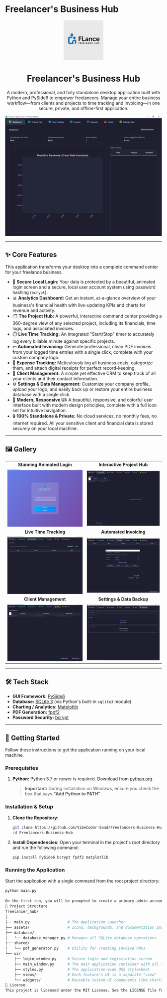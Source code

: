 #  Freelancer's Business Hub

<p align="center">
  <img src="https://github.com/VibeCoder-Saad/Freelancers-Business-Hub/blob/main/assets/docs/Logo.png?raw=true" alt="App Logo" width="128"/>
</p>

<h1 align="center">Freelancer's Business Hub</h1>

<p align="center">
  A modern, professional, and fully standalone desktop application built with Python and PySide6 to empower freelancers. Manage your entire business workflow—from clients and projects to time tracking and invoicing—in one secure, private, and offline-first application.
</p>

<p align="center">
  <img src="https://github.com/VibeCoder-Saad/Freelancers-Business-Hub/blob/main/assets/docs/Dashboard.PNG?raw=true" alt="Application Dashboard Screenshot"/>
</p>

---

## ✨ Core Features

This application transforms your desktop into a complete command center for your freelance business.

*   🔐 **Secure Local Login:** Your data is protected by a beautiful, animated login screen and a secure, local user account system using password hashing (`bcrypt`).
*   📊 **Analytics Dashboard:** Get an instant, at-a-glance overview of your business's financial health with live-updating KPIs and charts for revenue and activity.
*   🗂️ **The Project Hub:** A powerful, interactive command center providing a 360-degree view of any selected project, including its financials, time logs, and associated invoices.
*   ⏱️ **Live Time Tracking:** An integrated "Start/Stop" timer to accurately log every billable minute against specific projects.
*   💵 **Automated Invoicing:** Generate professional, clean PDF invoices from your logged time entries with a single click, complete with your custom company logo.
*   🧾 **Expense Tracking:** Meticulously log all business costs, categorize them, and attach digital receipts for perfect record-keeping.
*   👥 **Client Management:** A simple yet effective CRM to keep track of all your clients and their contact information.
*   ⚙️ **Settings & Data Management:** Customize your company profile, upload your logo, and easily back up or restore your entire business database with a single click.
*   🎨 **Modern, Responsive UI:** A beautiful, responsive, and colorful user interface built with modern design principles, complete with a full icon set for intuitive navigation.
*   🔒 **100% Standalone & Private:** No cloud services, no monthly fees, no internet required. All your sensitive client and financial data is stored securely on your local machine.

---

## 🖼️ Gallery

<table>
  <tr>
    <td align="center"><b>Stunning Animated Login</b></td>
    <td align="center"><b>Interactive Project Hub</b></td>
  </tr>
  <tr>
    <td><img src="https://github.com/VibeCoder-Saad/Freelancers-Business-Hub/blob/main/assets/docs/signin.PNG?raw=true" alt="Login Screen" width="400"/></td>
    <td><img src="https://github.com/VibeCoder-Saad/Freelancers-Business-Hub/blob/main/assets/docs/ProjectHub.PNG?raw=true" alt="Project Hub" width="400"/></td>
  </tr>
  <tr>
    <td align="center"><b>Live Time Tracking</b></td>
    <td align="center"><b>Automated Invoicing</b></td>
  </tr>
  <tr>
    <td><img src="https://github.com/VibeCoder-Saad/Freelancers-Business-Hub/blob/main/assets/docs/timetracking.PNG?raw=true" alt="Time Tracking" width="400"/></td>
    <td><img src="https://github.com/VibeCoder-Saad/Freelancers-Business-Hub/blob/main/assets/docs/Invoices.PNG?raw=true" alt="Invoices" width="400"/></td>
  </tr>
  <tr>
    <td align="center"><b>Client Management</b></td>
    <td align="center"><b>Settings & Data Backup</b></td>
  </tr>
  <tr>
    <td><img src="https://github.com/VibeCoder-Saad/Freelancers-Business-Hub/blob/main/assets/docs/clients.PNG?raw=true" alt="Clients" width="400"/></td>
    <td><img src="https://github.com/VibeCoder-Saad/Freelancers-Business-Hub/blob/main/assets/docs/settings.PNG?raw=true" alt="Settings" width="400"/></td>
  </tr>
</table>

---

## 🛠️ Tech Stack

*   **GUI Framework:** [PySide6](https://www.qt.io/qt-for-python)
*   **Database:** [SQLite 3](https://www.sqlite.org/index.html) (via Python's built-in `sqlite3` module)
*   **Charting / Analytics:** [Matplotlib](https://matplotlib.org/)
*   **PDF Generation:** [fpdf2](https://github.com/PyFPDF/fpdf2)
*   **Password Security:** [bcrypt](https://pypi.org/project/bcrypt/)

---

## 🚀 Getting Started

Follow these instructions to get the application running on your local machine.

### Prerequisites

1.  **Python:** Python 3.7 or newer is required. Download from [python.org](https://www.python.org/).
    > **Important:** During installation on Windows, ensure you check the box that says **"Add Python to PATH"**.

### Installation & Setup

1.  **Clone the Repository:**
    ```bash
    git clone https://github.com/VibeCoder-Saad/Freelancers-Business-Hub.git
    cd Freelancers-Business-Hub
    ```

2.  **Install Dependencies:**
    Open your terminal in the project's root directory and run the following command:
    ```bash
    pip install PySide6 bcrypt fpdf2 matplotlib
    ```

### Running the Application

Start the application with a single command from the root project directory:

```bash
python main.py

On the first run, you will be prompted to create a primary admin account. After that, the login screen will appear every time you launch the app.
📁 Project Structure
freelancer_hub/
│
├── main.py                 # The Application Launcher
├── assets/                 # Icons, backgrounds, and documentation images
├── database/
│   └── database_manager.py # Manages all SQLite database operations
├── shared/
│   └── pdf_generator.py    # Utility for creating invoice PDFs
└── ui/
    ├── login_window.py     # Secure login and registration screen
    ├── main_window.py      # The main application container with all tabs
    ├── styles.py           # The application-wide QSS stylesheet
    ├── views/              # Each feature's UI is a separate "view"
    └── widgets/            # Reusable custom UI components like charts
📄 License
This project is licensed under the MIT License. See the LICENSE file for details.
